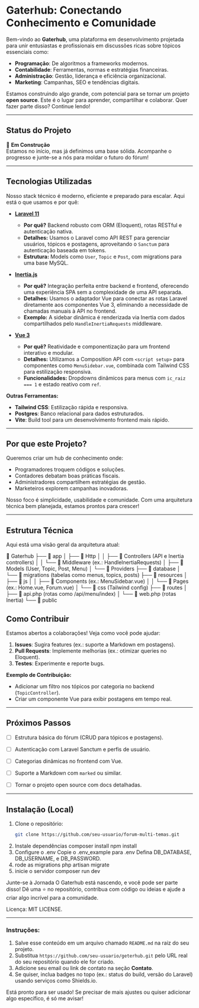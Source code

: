 # Gaterhub: Conectando Conhecimento e Comunidade

Bem-vindo ao **Gaterhub**, uma plataforma em desenvolvimento projetada para unir entusiastas e profissionais em discussões ricas sobre tópicos essenciais como:

- **Programação**: De algoritmos a frameworks modernos.
- **Contabilidade**: Ferramentas, normas e estratégias financeiras.
- **Administração**: Gestão, liderança e eficiência organizacional.
- **Marketing**: Campanhas, SEO e tendências digitais.

Estamos construindo algo grande, com potencial para se tornar um projeto **open source**. Este é o lugar para aprender, compartilhar e colaborar. Quer fazer parte disso? Continue lendo!

---

## Status do Projeto
🚧 **Em Construção**  
Estamos no início, mas já definimos uma base sólida. Acompanhe o progresso e junte-se a nós para moldar o futuro do fórum!

---

## Tecnologias Utilizadas
Nosso stack técnico é moderno, eficiente e preparado para escalar. Aqui está o que usamos e por quê:

- **[Laravel 11](https://laravel.com/)**  
  - **Por quê?** Backend robusto com ORM (Eloquent), rotas RESTful e autenticação nativa.  
  - **Detalhes:** Usamos o Laravel como API REST para gerenciar usuários, tópicos e postagens, aproveitando o `Sanctum` para autenticação baseada em tokens.  
  - **Estrutura:** Models como `User`, `Topic` e `Post`, com migrations para uma base MySQL.

- **[Inertia.js](https://inertiajs.com/)**  
  - **Por quê?** Integração perfeita entre backend e frontend, oferecendo uma experiência SPA sem a complexidade de uma API separada.  
  - **Detalhes:** Usamos o adaptador Vue para conectar as rotas Laravel diretamente aos componentes Vue 3, eliminando a necessidade de chamadas manuais à API no frontend.  
  - **Exemplo:** A sidebar dinâmica é renderizada via Inertia com dados compartilhados pelo `HandleInertiaRequests` middleware.

- **[Vue 3](https://vuejs.org/)**  
  - **Por quê?** Reatividade e componentização para um frontend interativo e modular.  
  - **Detalhes:** Utilizamos a Composition API com `<script setup>` para componentes como `MenuSidebar.vue`, combinada com Tailwind CSS para estilização responsiva.  
  - **Funcionalidades:** Dropdowns dinâmicos para menus com `ic_raiz === 1` e estado reativo com `ref`.

**Outras Ferramentas:**  
- **Tailwind CSS**: Estilização rápida e responsiva.  
- **Postgres**: Banco relacional para dados estruturados.  
- **Vite**: Build tool para um desenvolvimento frontend mais rápido.

---

## Por que este Projeto?
Queremos criar um hub de conhecimento onde:  
- Programadores troquem códigos e soluções.  
- Contadores debatam boas práticas fiscais.  
- Administradores compartilhem estratégias de gestão.  
- Marketeiros explorem campanhas inovadoras.  

Nosso foco é simplicidade, usabilidade e comunidade. Com uma arquitetura técnica bem planejada, estamos prontos para crescer!

---

## Estrutura Técnica
Aqui está uma visão geral da arquitetura atual:  

📂 Gaterhub
├── 📂 app
│   ├── 📂 Http
│   │   ├── 📂 Controllers (API e Inertia controllers)
│   │   └── 📂 Middleware (ex.: HandleInertiaRequests)
│   ├── 📂 Models (User, Topic, Post, Menu)
│   └── 📂 Providers
├── 📂 database
│   └── 📂 migrations (tabelas como menus, topics, posts)
├── 📂 resources
│   ├── 📂 js
│   │   ├── 📂 Components (ex.: MenuSidebar.vue)
│   │   └── 📂 Pages (ex.: Home.vue, Forum.vue)
│   └── 📂 css (Tailwind config)
├── 📂 routes
│   ├── 📂 api.php (rotas como /api/menu/index)
│   └── 📂 web.php (rotas Inertia)
└── 📂 public


## Como Contribuir
Estamos abertos a colaborações! Veja como você pode ajudar:  
1. **Issues**: Sugira features (ex.: suporte a Markdown em postagens).  
2. **Pull Requests**: Implemente melhorias (ex.: otimizar queries no Eloquent).  
3. **Testes**: Experimente e reporte bugs.  

**Exemplo de Contribuição:**  
- Adicionar um filtro nos tópicos por categoria no backend (`TopicController`).  
- Criar um componente Vue para exibir postagens em tempo real.

---

## Próximos Passos
- [ ] Estrutura básica do fórum (CRUD para tópicos e postagens).  
- [ ] Autenticação com Laravel Sanctum e perfis de usuário.  
- [ ] Categorias dinâmicas no frontend com Vue.  
- [ ] Suporte a Markdown com `marked` ou similar.  
- [ ] Tornar o projeto open source com docs detalhadas.


---

## Instalação (Local)
1. Clone o repositório:  
   ```bash
   git clone https://github.com/seu-usuario/forum-multi-temas.git
2. Instale dependências
    composer install
    npm install
3. Configure o .env
    Copie o .env_example para .env
    Defina DB_DATABASE, DB_USERNAME, e DB_PASSWORD.
4. rode as migrations
    php artisan migrate
5. inicie o servidor
    composer run dev

Junte-se à Jornada
O Gaterhub está nascendo, e você pode ser parte disso! Dê uma ⭐ no repositório, contribua com código ou ideias e ajude a criar algo incrível para a comunidade.

Licença: MIT LICENSE.

---

### Instruções:
1. Salve esse conteúdo em um arquivo chamado `README.md` na raiz do seu projeto.
2. Substitua `https://github.com/seu-usuario/geterhub.git` pelo URL real do seu repositório quando ele for criado.
3. Adicione seu email ou link de contato na seção **Contato**.
4. Se quiser, inclua badges no topo (ex.: status do build, versão do Laravel) usando serviços como Shields.io.

Está pronto para ser usado! Se precisar de mais ajustes ou quiser adicionar algo específico, é só me avisar!
